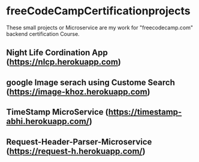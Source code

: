 # freeCodeCampCertificationprojects
These small projects or Microservice are my work for "freecodecamp.com" backend certification Course.


## Night Life Cordination App (https://nlcp.herokuapp.com)

## google Image serach using Custome Search (https://image-khoz.herokuapp.com)

## TimeStamp MicroService (https://timestamp-abhi.herokuapp.com/)

## Request-Header-Parser-Microservice (https://request-h.herokuapp.com/)

